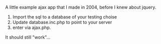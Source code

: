 A little example ajax app that I made in 2004, before I knew about jquery.

1. Import the sql to a database of your testing choise
2. Update database.inc.php to point to your server
3. enter via ajax.php.

It should still "work"...



